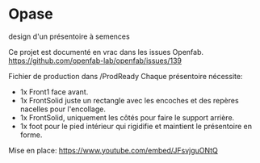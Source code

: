 # Opase
design d'un présentoire à semences 

Ce projet est documenté en vrac dans les issues Openfab. 
https://github.com/openfab-lab/openfab/issues/139

Fichier de production dans /ProdReady
Chaque présentoire nécessite: 
- 1x Front1 
face avant.
- 1x FrontSolid
juste un rectangle avec les encoches et des repères nacelles pour l'encollage. 
- 1x FrontSolid, 
uniquement les côtés pour faire le support arrière. 
- 1x foot
pour le pied intérieur qui rigidifie et maintient le présentoire en forme.

Mise en place:
https://www.youtube.com/embed/JFsvjguONtQ
